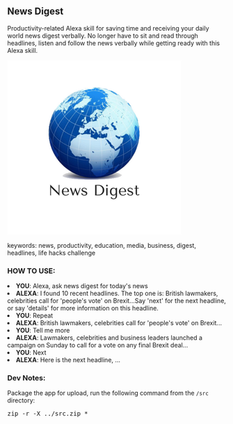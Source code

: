 News Digest
---

Productivity-related Alexa skill for saving time and receiving your daily world news digest verbally. No longer have to sit and read through headlines, listen and follow the news verbally while getting ready with this Alexa skill.



<!-- Skill logo here -->
<img src="./assets/news_digest_512.png" style="width: 400px"/>

keywords:
 news, productivity, education, media, business, digest, headlines, life hacks challenge

### HOW TO USE:
<p>
<li><b>YOU</b>: Alexa, ask news digest for today's news</li>
<li><b>ALEXA</b>: I found 10 recent headlines. The top one is: British lawmakers, celebrities call for 'people's vote' on Brexit...Say 'next' for the next headline, or say 'details' for more information on this headline.</li>
<li><b>YOU</b>: Repeat</li>
<li><b>ALEXA</b>: British lawmakers, celebrities call for 'people's vote' on Brexit...</li>
<li><b>YOU</b>: Tell me more</li>
<li><b>ALEXA</b>: Lawmakers, celebrities and business leaders launched a campaign on Sunday to call for a vote on any final Brexit deal...</li>
<li><b>YOU</b>: Next</li>
<li><b>ALEXA</b>: Here is the next headline, ...</li>
</p>

### Dev Notes:

Package the app for upload, run the following command from the `/src` directory:
<pre>
zip -r -X ../src.zip *
</pre>
